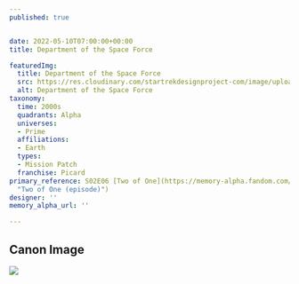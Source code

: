 ```yaml
---
published: true


date: 2022-05-10T07:00:00+00:00
title: Department of the Space Force

featuredImg:
  title: Department of the Space Force
  src: https://res.cloudinary.com/startrekdesignproject-com/image/upload/v1652233656/Department-of-the-Space-Force.png
  alt: Department of the Space Force
taxonomy:
  time: 2000s
  quadrants: Alpha
  universes:
  - Prime
  affiliations:
  - Earth
  types:
  - Mission Patch
  franchise: Picard
primary_reference: S02E06 [Two of One](https://memory-alpha.fandom.com/wiki/Two_of_One_(episode)
  "Two of One (episode)")
designer: ''
memory_alpha_url: ''

---
```

## Canon Image

![](https://res.cloudinary.com/startrekdesignproject-com/image/upload/v1652237589/Department-of-the-Space-Force_PIC-2x6.jpg)